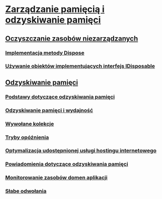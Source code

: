 # [Zarządzanie pamięcią i odzyskiwanie pamięci](memory-management-and-gc.md)
## [Oczyszczanie zasobów niezarządzanych](unmanaged.md)
### [Implementacja metody Dispose](implementing-dispose.md)
### [Używanie obiektów implementujących interfejs IDisposable](using-objects.md)
## [Odzyskiwanie pamięci](index.md)
### [Podstawy dotyczące odzyskiwania pamięci](fundamentals.md)
### [Odzyskiwanie pamięci i wydajność](performance.md)
### [Wywołane kolekcje](induced.md)
### [Tryby opóźnienia](latency.md)
### [Optymalizacja udostępnionej usługi hostingu internetowego](optimization-for-shared-web-hosting.md)
### [Powiadomienia dotyczące odzyskiwania pamięci](notifications.md)
### [Monitorowanie zasobów domen aplikacji](app-domain-resource-monitoring.md)
### [Słabe odwołania](weak-references.md)
